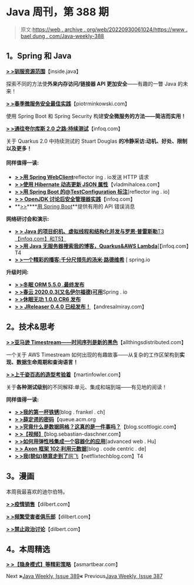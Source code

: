 # Java 周刊，第 388 期

> 原文:[https://web . archive . org/web/20220930061024/https://www . bael dung . com/Java-weekly-388](https://web.archive.org/web/20220930061024/https://www.baeldung.com/java-weekly-388)

## **1。Spring 和 Java**

[**> >驯服资源范围**](https://web.archive.org/web/20220703153628/https://inside.java/2021/05/28/taming-resource-scopes/)【inside.java】

探索不同的方法使**外来内存访问/链接器 API 更加安全**——有趣的一瞥 Java 的未来！

[**> >春季微服务安全最佳实践**](https://web.archive.org/web/20220703153628/https://piotrminkowski.com/2021/05/26/spring-microservices-security-best-practices/)【piotrminkowski.com】

使用 Spring Boot 和 Spring Security 构建**安全微服务的方法——简洁而实用！**

[**> >通往夸尔库斯 2.0 之路:持续测试**](https://web.archive.org/web/20220703153628/https://www.infoq.com/news/2021/05/quarkus-2-0-continous-testing/)【infoq.com】

关于 Quarkus 2.0 中持续测试的 Stuart Douglas **的冷静采访:动机、好处、限制以及更多！**

#### **同样值得一读:**

*   [**> >用 Spring WebClient**](https://web.archive.org/web/20220703153628/https://reflectoring.io/spring-webclient/)reflector ing . io发送 HTTP 请求
*   [**> >使用 Hibernate 动态更新 JSON 属性**](https://web.archive.org/web/20220703153628/https://vladmihalcea.com/hibernate-dynamic-update-json-properties/)【vladmihalcea.com】
*   [**> >用 Spring Boot 的@TestConfiguration 标注**](https://web.archive.org/web/20220703153628/https://reflectoring.io/spring-boot-testconfiguration/)[reflector ing . io]
*   [**> > OpenJDK 讨论后安全管理器实践**](https://web.archive.org/web/20220703153628/https://www.infoq.com/news/2021/06/openjdk-post-securitymanager/)【infoq.com】
*   **[>>](https://web.archive.org/web/20220703153628/https://www.mscharhag.com/spring/rest-api-error-messages)****[用 Spring Boot](https://web.archive.org/web/20220703153628/https://www.mscharhag.com/spring/rest-api-error-messages)**提供有用的 API 错误消息

**网络研讨会和演示:**

*   [**> > Java 的项目织机、虚拟线程和结构化并发与罗恩·普雷斯勒**T3【infoq.com】和T5】](https://web.archive.org/web/20220703153628/https://www.infoq.com/podcasts/java-project-loom/)
*   [**> >用 Java 无服务器搜索我的博客，Quarkus&AWS Lambda**](https://web.archive.org/web/20220703153628/https://www.infoq.com/presentations/quarkus-java-serverless/)[【infoq.com】T4
*   [**> >一个精彩的播客:千分尺领先的汤米·路德维希**](https://web.archive.org/web/20220703153628/https://spring.io/blog/2021/05/27/a-bootiful-podcast-micrometer-lead-tommy-ludwig) [ spring.io

**升级时间:**

*   [**> >冬眠 ORM 5.5.0 .最终发布**](https://web.archive.org/web/20220703153628/https://in.relation.to/2021/06/02/hibernate-orm-550-final-release/)
*   [**> >春云 2020.0.3(又名伊尔福德)可用**](https://web.archive.org/web/20220703153628/https://spring.io/blog/2021/05/28/spring-cloud-2020-0-3-aka-ilford-is-available)Spring . io
*   [**> >休眠无功 1.0.0.CR6 发布**](https://web.archive.org/web/20220703153628/https://in.relation.to/2021/06/02/hibernate-reactive-1_0_0_CR6/)
*   [**> > JReleaser 0.4.0 已经发布！**](https://web.archive.org/web/20220703153628/https://andresalmiray.com/jreleaser-0-4-0-has-been-released/)【andresalmiray.com】

## **2。技术&思考**

[**> >亚马逊 Timestream——时间序列是新的黑色**](https://web.archive.org/web/20220703153628/https://www.allthingsdistributed.com/2021/06/amazon-timestream-time-series-is-the-new-black.html)【allthingsdistributed.com】

一个关于 AWS Timestream 如何出现的有趣故事——从复杂的工作区架构到**实现、数据生命周期和查询语言！**

[**> >上千姿百态的造型考验着**](https://web.archive.org/web/20220703153628/https://martinfowler.com/articles/2021-test-shapes.html)【martinfowler.com】

关于**各种测试级别**的不同解释:单元、集成和端到端——有见地的阅读！

**同样值得一读:**

*   [**> >我的第一杯铁锈**](https://web.archive.org/web/20220703153628/https://blog.frankel.ch/start-rust/1/)[blog . frankel . ch]
*   [**> >薛定谔的密码**](https://web.archive.org/web/20220703153628/https://queue.acm.org/detail.cfm?id=3468263)【queue.acm.org
*   [**> >究竟什么是数据网格？这真的是一件事吗？**](https://web.archive.org/web/20220703153628/https://blog.scottlogic.com/2021/05/28/what-actually-is-a-data-mesh-and-is-it-really-a-thing.html)【blog.scottlogic.com】
*   [**> >【视频】**](https://web.archive.org/web/20220703153628/https://blog.sebastian-daschner.com/entries/effective-bash-scripting-developers)【blog.sebastian-daschner.com】
*   [**> >如何用弹性栈集成一个容器化的应用**](https://web.archive.org/web/20220703153628/https://advancedweb.hu/how-to-integrate-a-containerized-application-with-the-elastic-stack/)[advanced web . Hu]
*   [**> > Axon 框架 102:利用元数据**](https://web.archive.org/web/20220703153628/https://blog.codecentric.de/en/2021/05/axon-framework-102-taking-advantage-of-metadata/)[blog . code centric . de]
*   [**> >我(貌似)随意走到了**网飞](https://web.archive.org/web/20220703153628/https://netflixtechblog.com/my-seemingly-random-walk-to-netflix-293d952953fa)【netflixtechblog.com】T4

## **3。漫画**

本周我最喜欢的迪尔伯特。

[**> >疫情销售**](https://web.archive.org/web/20220703153628/https://dilbert.com/strip/2021-06-03)【dilbert.com】

[**> >频繁受害者俱乐部**](https://web.archive.org/web/20220703153628/https://dilbert.com/strip/2021-05-30)【dilbert.com】

[**> >禁止政治讨论**](https://web.archive.org/web/20220703153628/https://dilbert.com/strip/2021-06-02)【dilbert.com】

## **4。本周精选**

**[> >【隐身模式】等精彩策略](https://web.archive.org/web/20220703153628/https://blog.asmartbear.com/stealth-mode.html)**【asmartbear.com】

Next **»**[Java Weekly, Issue 389](/web/20220703153628/https://www.baeldung.com/java-weekly-389)**«** Previous[Java Weekly, Issue 387](/web/20220703153628/https://www.baeldung.com/java-weekly-387)